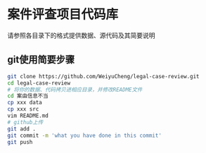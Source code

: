 # 案件评查项目代码库
请参照各目录下的格式提供数据、源代码及其简要说明
## git使用简要步骤
```bash
git clone https://github.com/WeiyuCheng/legal-case-review.git
cd legal-case-review
# 将你的数据、代码拷贝进相应目录，并修改README文件
cd 案由信息不当
cp xxx data
cp xxx src
vim README.md
# github上传
git add .
git commit -m 'what you have done in this commit'
git push